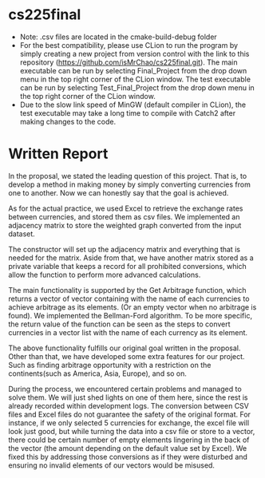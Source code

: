 # cs225final
- Note: .csv files are located in the cmake-build-debug folder
- For the best compatibility, please use CLion to run the program by simply creating a new project from version control with the link to this repository (https://github.com/isMrChao/cs225final.git). The main executable can be run by selecting Final_Project from the drop down menu in the top right corner of the CLion window. The test executable can be run by selecting Test_Final_Project from the drop down menu in the top right corner of the CLion window.
- Due to the slow link speed of MinGW (default compiler in CLion), the test executable may take a long time to compile with Catch2 after making changes to the code.
# Written Report

In the proposal, we stated the leading question of this project. That is, to develop a method in making money by simply converting currencies from one to another. Now we can honestly say that the goal is achieved.

As for the actual practice, we used Excel to retrieve the exchange rates between currencies, and stored them as csv files. We implemented an adjacency matrix to store the weighted graph converted from the input dataset. 

The constructor will set up the adjacency matrix and everything that is needed for the matrix. Aside from that, we have another matrix stored as a private variable that keeps a record for all prohibited conversions, which allow the function to perform more advanced calculations. 

The main functionality is supported by the Get Arbitrage function, which returns a vector of vector containing with the name of each currencies to achieve arbitrage as its elements. (Or an empty vector when no arbitrage is found). We implemented the Bellman-Ford algorithm. To be more specific, the return value of the function can be seen as the steps to convert currencies in a vector list with the name of each currency as its element.

The above functionality fulfills our original goal written in the proposal. Other than that, we have developed some extra features for our project. Such as finding arbitrage opportunity with a restriction on the continents(such as America, Asia, Europe), and so on.

During the process, we encountered certain problems and managed to solve them. We will just shed lights on one of them here, since the rest is already recorded within development logs. The conversion between CSV files and Excel files do not guarantee the safety of the original format. For instance, if we only selected 5 currencies for exchange, the excel file will look just good, but while turning the data into a csv file or store to a vector, there could be certain number of empty elements lingering in the back of the vector (the amount depending on the default value set by Excel). We fixed this by addressing those conversions as if they were disturbed and ensuring no invalid elements of our vectors would be misused.
